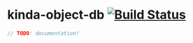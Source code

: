 # kinda-object-db [![Build Status](https://travis-ci.org/kinda/kinda-object-db.svg?branch=master)](https://travis-ci.org/kinda/kinda-object-db)

```js
// TODO: documentation!
```
